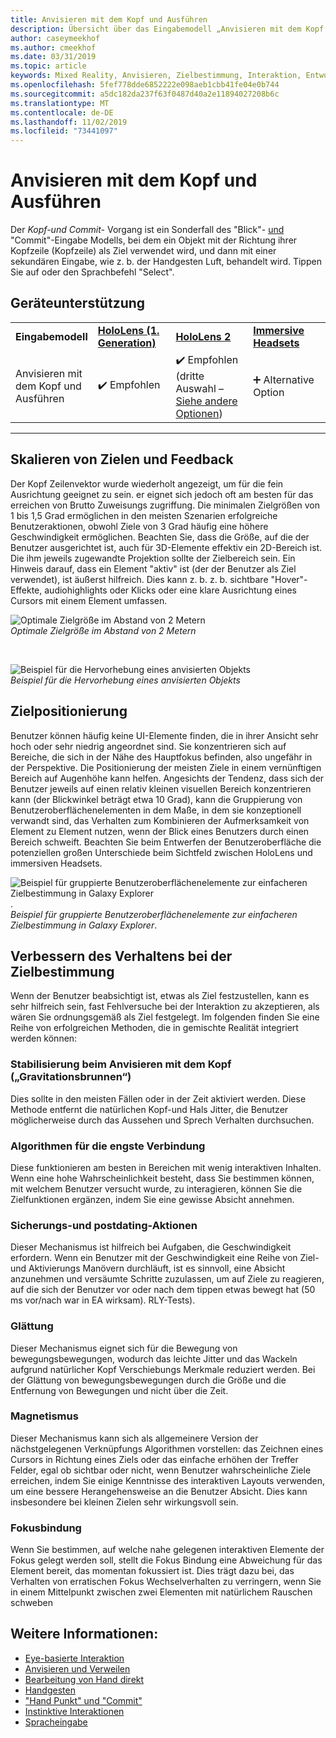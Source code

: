 ```yaml
---
title: Anvisieren mit dem Kopf und Ausführen
description: Übersicht über das Eingabemodell „Anvisieren mit dem Kopf und Ausführen“
author: caseymeekhof
ms.author: cmeekhof
ms.date: 03/31/2019
ms.topic: article
keywords: Mixed Reality, Anvisieren, Zielbestimmung, Interaktion, Entwurf
ms.openlocfilehash: 5fef778dde6852222e098aeb1cbb41fe04e0b744
ms.sourcegitcommit: a5dc182da237f63f0487d40a2e11894027208b6c
ms.translationtype: MT
ms.contentlocale: de-DE
ms.lasthandoff: 11/02/2019
ms.locfileid: "73441097"
---
```

# <a name="head-gaze-and-commit"></a>Anvisieren mit dem Kopf und Ausführen
Der _Kopf-und Commit-_ Vorgang ist ein Sonderfall des "Blick"- [und](gaze-and-commit.md) "Commit"-Eingabe Modells, bei dem ein Objekt mit der Richtung ihrer Kopfzeile (Kopfzeile) als Ziel verwendet wird, und dann mit einer sekundären Eingabe, wie z. b. der Handgesten Luft, behandelt wird. Tippen Sie auf oder den Sprachbefehl "Select". 

## <a name="device-support"></a>Geräteunterstützung

<table>
    <colgroup>
    <col width="25%" />
    <col width="25%" />
    <col width="25%" />
    <col width="25%" />
    </colgroup>
    <tr>
        <td><strong>Eingabemodell</strong></td>
        <td><a href="hololens-hardware-details.md"><strong>HoloLens (1. Generation)</strong></a></td>
        <td><a href="https://docs.microsoft.com/hololens/hololens2-hardware"><strong>HoloLens 2</strong></td>
        <td><a href="immersive-headset-hardware-details.md"><strong>Immersive Headsets</strong></a></td>
    </tr>
     <tr>
        <td>Anvisieren mit dem Kopf und Ausführen</td>
        <td>✔️ Empfohlen</td>
        <td>✔️ Empfohlen (dritte Auswahl – <a href="interaction-fundamentals.md">Siehe andere Optionen</a>)</td>
        <td>➕ Alternative Option</td>
    </tr>
</table>

---

## <a name="target-sizing-and-feedback"></a>Skalieren von Zielen und Feedback
Der Kopf Zeilenvektor wurde wiederholt angezeigt, um für die fein Ausrichtung geeignet zu sein. er eignet sich jedoch oft am besten für das erreichen von Brutto Zuweisungs zugriffung. Die minimalen Zielgrößen von 1 bis 1,5 Grad ermöglichen in den meisten Szenarien erfolgreiche Benutzeraktionen, obwohl Ziele von 3 Grad häufig eine höhere Geschwindigkeit ermöglichen. Beachten Sie, dass die Größe, auf die der Benutzer ausgerichtet ist, auch für 3D-Elemente effektiv ein 2D-Bereich ist. Die ihm jeweils zugewandte Projektion sollte der Zielbereich sein. Ein Hinweis darauf, dass ein Element "aktiv" ist (der der Benutzer als Ziel verwendet), ist äußerst hilfreich. Dies kann z. b. z. b. sichtbare "Hover"-Effekte, audiohighlights oder Klicks oder eine klare Ausrichtung eines Cursors mit einem Element umfassen.

![Optimale Zielgröße im Abstand von 2 Metern](images/gazetargeting-size-1000px.jpg)<br>
*Optimale Zielgröße im Abstand von 2 Metern*

<br>

![Beispiel für die Hervorhebung eines anvisierten Objekts](images/gazetargeting-highlighting-940px.jpg)<br>
*Beispiel für die Hervorhebung eines anvisierten Objekts*

## <a name="target-placement"></a>Zielpositionierung
Benutzer können häufig keine UI-Elemente finden, die in ihrer Ansicht sehr hoch oder sehr niedrig angeordnet sind. Sie konzentrieren sich auf Bereiche, die sich in der Nähe des Hauptfokus befinden, also ungefähr in der Perspektive. Die Positionierung der meisten Ziele in einem vernünftigen Bereich auf Augenhöhe kann helfen. Angesichts der Tendenz, dass sich der Benutzer jeweils auf einen relativ kleinen visuellen Bereich konzentrieren kann (der Blickwinkel beträgt etwa 10 Grad), kann die Gruppierung von Benutzeroberflächenelementen in dem Maße, in dem sie konzeptionell verwandt sind, das Verhalten zum Kombinieren der Aufmerksamkeit von Element zu Element nutzen, wenn der Blick eines Benutzers durch einen Bereich schweift. Beachten Sie beim Entwerfen der Benutzeroberfläche die potenziellen großen Unterschiede beim Sichtfeld zwischen HoloLens und immersiven Headsets.

![Beispiel für gruppierte Benutzeroberflächenelemente zur einfacheren Zielbestimmung in Galaxy Explorer](images/gazetargeting-grouping-1000px.jpg).<br>
*Beispiel für gruppierte Benutzeroberflächenelemente zur einfacheren Zielbestimmung in Galaxy Explorer*.

## <a name="improving-targeting-behaviors"></a>Verbessern des Verhaltens bei der Zielbestimmung
Wenn der Benutzer beabsichtigt ist, etwas als Ziel festzustellen, kann es sehr hilfreich sein, fast Fehlversuche bei der Interaktion zu akzeptieren, als wären Sie ordnungsgemäß als Ziel festgelegt. Im folgenden finden Sie eine Reihe von erfolgreichen Methoden, die in gemischte Realität integriert werden können:

### <a name="head-gaze-stabilization-gravity-wells"></a>Stabilisierung beim Anvisieren mit dem Kopf („Gravitationsbrunnen“)
Dies sollte in den meisten Fällen oder in der Zeit aktiviert werden. Diese Methode entfernt die natürlichen Kopf-und Hals Jitter, die Benutzer möglicherweise durch das Aussehen und Sprech Verhalten durchsuchen.

### <a name="closest-link-algorithms"></a>Algorithmen für die engste Verbindung
Diese funktionieren am besten in Bereichen mit wenig interaktiven Inhalten. Wenn eine hohe Wahrscheinlichkeit besteht, dass Sie bestimmen können, mit welchem Benutzer versucht wurde, zu interagieren, können Sie die Zielfunktionen ergänzen, indem Sie eine gewisse Absicht annehmen.

### <a name="backdating-and-postdating-actions"></a>Sicherungs-und postdating-Aktionen
Dieser Mechanismus ist hilfreich bei Aufgaben, die Geschwindigkeit erfordern. Wenn ein Benutzer mit der Geschwindigkeit eine Reihe von Ziel-und Aktivierungs Manövern durchläuft, ist es sinnvoll, eine Absicht anzunehmen und versäumte Schritte zuzulassen, um auf Ziele zu reagieren, auf die sich der Benutzer vor oder nach dem tippen etwas bewegt hat (50 ms vor/nach war in EA wirksam). RLY-Tests).

### <a name="smoothing"></a>Glättung
Dieser Mechanismus eignet sich für die Bewegung von bewegungsbewegungen, wodurch das leichte Jitter und das Wackeln aufgrund natürlicher Kopf Verschiebungs Merkmale reduziert werden. Bei der Glättung von bewegungsbewegungen durch die Größe und die Entfernung von Bewegungen und nicht über die Zeit.

### <a name="magnetism"></a>Magnetismus
Dieser Mechanismus kann sich als allgemeinere Version der nächstgelegenen Verknüpfungs Algorithmen vorstellen: das Zeichnen eines Cursors in Richtung eines Ziels oder das einfache erhöhen der Treffer Felder, egal ob sichtbar oder nicht, wenn Benutzer wahrscheinliche Ziele erreichen, indem Sie einige Kenntnisse des interaktiven Layouts verwenden, um eine bessere Herangehensweise an die Benutzer Absicht. Dies kann insbesondere bei kleinen Zielen sehr wirkungsvoll sein.

### <a name="focus-stickiness"></a>Fokusbindung
Wenn Sie bestimmen, auf welche nahe gelegenen interaktiven Elemente der Fokus gelegt werden soll, stellt die Fokus Bindung eine Abweichung für das Element bereit, das momentan fokussiert ist. Dies trägt dazu bei, das Verhalten von erratischen Fokus Wechselverhalten zu verringern, wenn Sie in einem Mittelpunkt zwischen zwei Elementen mit natürlichem Rauschen schweben


## <a name="see-also"></a>Weitere Informationen:
* [Eye-basierte Interaktion](eye-gaze-interaction.md)
* [Anvisieren und Verweilen](gaze-and-dwell.md)
* [Bearbeitung von Hand direkt](direct-manipulation.md)
* [Handgesten](gaze-and-commit.md#composite-gestures)
* ["Hand Punkt" und "Commit"](point-and-commit.md)
* [Instinktive Interaktionen](interaction-fundamentals.md)
* [Spracheingabe](voice-input.md)



